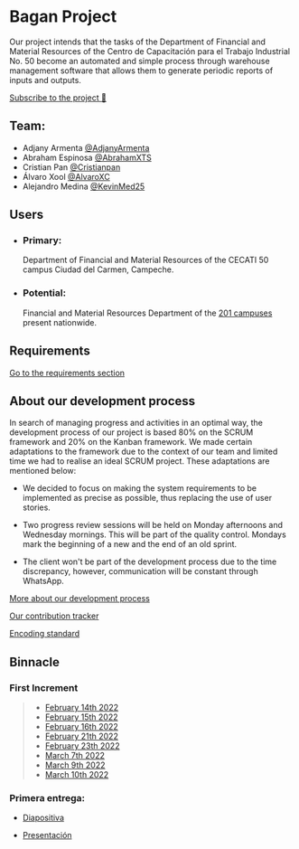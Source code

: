 # Bagan Project

Our project intends that the tasks of the Department of Financial and Material Resources of the Centro de Capacitación para el Trabajo Industrial No. 50 become an automated and simple process through warehouse management software that allows them to generate periodic reports of inputs and outputs.

[Subscribe to the project 💫](https://github.com/AdjanyArmenta/Bagan/subscription "Recibe todas las notificaciones")

## Team:

- Adjany Armenta [@AdjanyArmenta](https://github.com/AdjanyArmenta "Click Aquí")
- Abraham Espinosa [@AbrahamXTS](https://github.com/AbrahamXTS "Click Aquí")
- Cristian Pan [@Cristianpan](https://github.com/Cristianpan "Click Aquí")
- Álvaro Xool [@AlvaroXC](https://github.com/AlvaroXC "Click Aquí")
- Alejandro Medina [@KevinMed25](https://github.com/KevinMed25 "Click Aquí")

## Users

- ### Primary:

  Department of Financial and Material Resources of the CECATI 50 campus Ciudad del Carmen, Campeche.

- ### Potential:

  Financial and Material Resources Department of the [201 campuses](http://www.dgcft.sems.gob.mx/buscador_cecati/index/17 "Click Here") present nationwide.

## Requirements

[Go to the requirements section](./First%20increment/Artifacts/Requirements)

## About our development process

In search of managing progress and activities in an optimal way, the development process of our project is based 80% on the SCRUM framework and 20% on the Kanban framework. We made certain adaptations to the framework due to the context of our team and limited time we had to realise an ideal SCRUM project. These adaptations are mentioned below:

- We decided to focus on making the system requirements to be implemented as precise as possible, thus replacing the use of user stories.

- Two progress review sessions will be held on Monday afternoons and Wednesday mornings. This will be part of the quality control. Mondays mark the beginning of a new and the end of an old sprint. 

- The client won't be part of the development process due to the time discrepancy, however, communication will be constant through WhatsApp. 

[More about our development process](./First%20increment/Documentation "Ir a nuestro proceso de desarrollo")

[Our contribution tracker](./First%20increment/Artifacts/Contribution%20tracker "Ir al tracker")

[Encoding standard](./First%20increment/Documentation/Encoding%20standard.md "Revisa nuestro estandar de codificación")

## Binnacle

### First Increment

> - [February 14th 2022](./First%20increment/Binnacles/14%20feb%202022.md "Click Aquí")
> - [February 15th 2022](./First%20increment/Binnacles/15%20feb%202022.md "Click Aquí")
> - [February 16th 2022](./First%20increment/Binnacles/16%20feb%202022.md "Click Aquí")
> - [February 21th 2022](./First%20increment/Binnacles/21%20feb%202022.md "Click Aquí")
> - [February 23th 2022](./First%20increment/Binnacles/23%20feb%202022.md "Click Aquí")
> - [March 7th 2022](./First%20increment/Binnacles/7%20mar%202022.md "Click Aquí")
> - [March 9th 2022](./First%20increment/Binnacles/9%20mar%202022.md "Click Aquí")
> - [March 10th 2022](./First%20increment/Binnacles/10%20mar%202022.md "Click Aquí")

### Primera entrega:

- [Diapositiva](./First%20increment/Artifacts/Presentations/First%20Increment%20Presentation.pdf "Click Aquí")

- [Presentación](https://www.youtube.com/watch?v=In6ozx0BwU4&ab_channel=AdjanyA "Click Aquí")